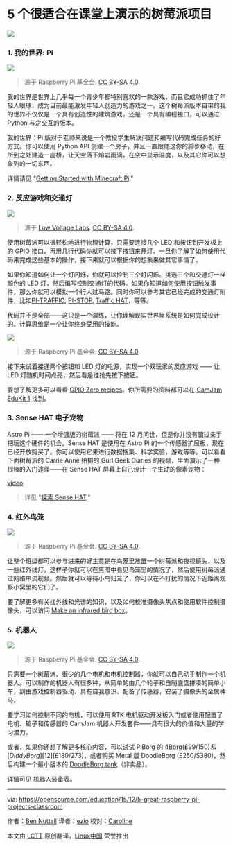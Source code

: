 5 个很适合在课堂上演示的树莓派项目
=====================================================

![](https://opensource.com/sites/default/files/styles/image-full-size/public/images/life/osdc-open-source-yearbook-lead3.png?itok=fSUS0fIt)

### 1. 我的世界: Pi

![](https://opensource.com/sites/default/files/lava.png)
>源于 Raspberry Pi 基金会. [CC BY-SA 4.0][1].

我的世界是世界上几乎每一个青少年都特别喜欢的一款游戏，而且它成功抓住了年轻人眼球，成为目前最能激发年轻人创造力的游戏之一。这个树莓派版本自带的我的世界不仅仅是一个具有创造性的建筑游戏，还是一个具有编程接口，可以通过 Python 与之交互的版本。

我的世界：Pi 版对于老师来说是一个教授学生解决问题和编写代码完成任务的好方式。你可以使用 Python API 创建一个房子，并且一直跟随这你的脚步移动，在所到之处建造一座桥，让天空落下熔岩雨滴，在空中显示温度，以及其它你可以想象到的一切东西。

详情请见 "[Getting Started with Minecraft Pi][2]."

### 2. 反应游戏和交通灯

![](https://opensource.com/sites/default/files/pi_traffic_installed_yellow_led_on.jpg)
>源于 [Low Voltage Labs][3]. [CC BY-SA 4.0][1].

使用树莓派可以很轻松地进行物理计算，只需要连接几个 LED 和按钮到开发板上的 GPIO 接口，再用几行代码你就可以按下按钮来开灯。一旦你了解了如何使用代码来完成这些基本的操作，接下来就可以根据你的想象来做其它事情了。

如果你知道如何让一个灯闪烁，你就可以控制三个灯闪烁。挑选三个和交通灯一样颜色的 LED 灯，然后编写控制交通灯的代码。如果你知道如何使用按钮触发事件，那么你就可以模拟一个行人过马路。同时你可以参考其它已经完成的交通灯附件，比如[PI-TRAFFIC][4], [PI-STOP][5], [Traffic HAT][6]，等等。

代码并不是全部——这只是一个演练，让你理解现实世界里系统是如何完成设计的。计算思维是一个让你终身受用的技能。

![](https://opensource.com/sites/default/files/reaction-game.png)
>源于 Raspberry Pi 基金会. [CC BY-SA 4.0][1].

接下来试着接通两个按钮和 LED 灯的电源，实现一个双玩家的反应游戏 —— 让 LED 灯随机时间点亮，然后看是谁抢先按下按钮。

要想了解更多可以看看 [GPIO Zero recipes][7]。你所需要的资料都可以在 [CamJam EduKit 1][8] 找到。

### 3. Sense HAT 电子宠物 

Astro Pi —— 一个增强版的树莓派 —— 将在 12 月问世，但是你并没有错过亲手把玩这个硬件的机会。Sense HAT 是使用在 Astro Pi 的一个传感器扩展板，现在已经开放购买了。你可以使用它来进行数据搜集、科学实验，游戏等等。可以看看下面树莓派的 Carrie Anne 拍摄的 Gurl Geek Diaries 的视频，里面演示了一种很棒的入门途径——在 Sense HAT 屏幕上自己设计一个生动的像素宠物：

[video](https://youtu.be/gfRDFvEVz-w)

>详见 "[探索 Sense HAT][9]."

### 4. 红外鸟笼

![](https://opensource.com/sites/default/files/ir-bird-box.png)
>源于 Raspberry Pi 基金会. [CC BY-SA 4.0][1].

让整个班级都可以参与进来的好主意是在鸟笼里放置一个树莓派和夜视镜头，以及一些红外线灯，这样子你就可以在黑暗中看见鸟笼里的情况了，然后使用树莓派通过网络串流视频。然后就可以等待小鸟归笼了，你可以在不打扰的情况下近距离观察小窝里的它们了。

要了解更多有关红外线和光谱的知识，以及如何校准摄像头焦点和使用软件控制摄像头，可以访问 [Make an infrared bird box][10]。



### 5. 机器人

![](https://opensource.com/sites/default/files/edukit3_1500-alex-eames-sm.jpg)
>源于 Raspberry Pi 基金会. [CC BY-SA 4.0][1].

只需要一个树莓派、很少的几个电机和电机控制器，你就可以自己动手制作一个机器人。可以制作的机器人有很多种，从简单的由几个轮子和自制底盘拼凑的简单小车，到由游戏控制器驱动、具有自我意识、配备了传感器，安装了摄像头的金属种马。

要学习如何控制不同的电机，可以使用 RTK 电机驱动开发板入门或者使用配置了电机、轮子和传感器的 CamJam 机器人开发套件——具有很大的价值和大量的学习潜力。

或者，如果你还想了解更多核心内容，可以试试 PiBorg 的 [4Borg][11](£99/$150)和 [DiddyBorg][12](£180/$273)，或者购买 Metal 版 DoodleBorg (£250/$380)，然后构建一个最小版本的 [DoodleBorg tank][13]（非卖品）。

详情可见 [机器人装备表][14]。

------------------------------------------------------------------------------

via: https://opensource.com/education/15/12/5-great-raspberry-pi-projects-classroom

作者：[Ben Nuttall][a]
译者：[ezio](https://github.com/oska874)
校对：[Caroline](https://github.com/carolinewuyan)

本文由 [LCTT](https://github.com/LCTT/TranslateProject) 原创翻译，[Linux中国](https://linux.cn/) 荣誉推出

[a]: https://opensource.com/users/bennuttall
[1]: https://creativecommons.org/licenses/by-sa/4.0/
[2]: https://opensource.com/life/15/5/getting-started-minecraft-pi
[3]: http://lowvoltagelabs.com/
[4]: http://lowvoltagelabs.com/products/pi-traffic/
[5]: http://4tronix.co.uk/store/index.php?rt=product/product&product_id=390
[6]: https://ryanteck.uk/hats/1-traffichat-0635648607122.html
[7]: http://pythonhosted.org/gpiozero/recipes/
[8]: http://camjam.me/?page_id=236
[9]: https://opensource.com/life/15/10/exploring-raspberry-pi-sense-hat
[10]: https://www.raspberrypi.org/learning/infrared-bird-box/
[11]: https://www.piborg.org/4borg
[12]: https://www.piborg.org/diddyborg
[13]: https://www.piborg.org/doodleborg
[14]: http://camjam.me/?page_id=1035#worksheets
